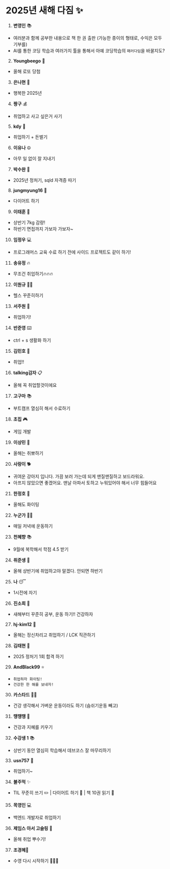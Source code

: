 # 2025년 새해 다짐 ✨

1. **변영인** 📚 
  - 여러분과 함께 공부한 내용으로 책 한 권 출판 (가능한 종이의 형태로, 수익은 모두 기부를)
  - AI를 통한 코딩 학습과 여러가지 툴을 통해서 아예 코딩학습의 `패러다임`을 바꿀지도?

2. **Youngbeego** 🎱
  - 올해 로또 당첨 

3. **은나현** 🌈 
  - 행복한 2025년

4. **짱구** 💰
  - 취업하고 사고 싶은거 사기

5. **kdy** 💼
  - 취업하기 + 돈벌기

6. **이유나** ☮️
  - 아무 일 없이 잘 지내기

7. **박수완** 📝
  - 2025년 정처기, sqld 자격증 따기

8. **jungmyung16** 💪
  - 다이어트 하기

9. **이태훈** 🎯
  - 상반기 7kg 감량!
  - 하반기 면접까지 가보자 가보자~

10. **임정우** 💻
   - 프로그래머스 교육 수료 하기 전에 사이드 프로젝트도 같이 하기!

11. **송유정** 🔥
   - 무조건 취업하기🔥🔥🔥

12. **이원규** 🏋️‍♂️
   - 헬스 꾸준히하기

13. **서주원** 👔
   - 취업하기!

14. **반준영** ⌨️
   - ctrl + s 생활화 하기

15. **김민호** 💼
   - 취업!!

16. **talking감자** 📋
   - 올해 꼭 취업할것이에요

17. **고구마** 📚
   - 부트캠프 열심히 해서 수료하기

18. **초집** 🎮
   - 게임 개발

19. **이상민** 💪
   - 올해는 취뽀하기

20. **사랑이** 🐕
   - 귀여운 강아지 입니다. 가끔 보러 가는데 되게 맨질맨질하고 보드라워요. 
   - 아프지 않았으면 좋겠어요. 맨날 아파서 토하고 누워있어야 해서 너무 힘들어요

21. **한정호** 💫
   - 올해도 화이팅

22. **누군가** 🏃‍♀️
   - 매일 저녁에 운동하기

23. **천혜향** 📚
   - 9월에 복학해서 학점 4.5 받기

24. **취준생** 💼
   - 올해 상반기에 취업하고야 말겠다. 안되면 하반기

25. **나** 😴
   - 1시전에 자기

26. **진소희** 💪
   - 새해부터 꾸준히 공부, 운동 하기!! 건강하자

27. **hj-kim12** 🎯
   - 올해는 정신차리고 취업하기 / LCK 직관하기

28. **김태현** 📝
   - 2025 정처기 1회 합격 하기

29. **AndBlack99** ⭐
   - `취업하자 화이팅!`
   - `건강한 한 해를 보내자!`

30. **카스타드** 🏃‍♂️
   - 건강 생각해서 가벼운 운동이라도 하기 (숨쉬기운동 빼고)

31. **땡땡땡** 🧠
   - 건강과 지혜를 키우기

32. **수강생 1** 📚
   - 상반기 동안 열심히 학습해서 데브코스 잘 마무리하기

33. **usn757** 💼
   - 취업하기~

34. **불주먹** ✨
   - TIL 꾸준히 쓰기 ✏️ | 다이어트 하기 🏅 | 책 10권 읽기 📖

35. **목영인** 💻
   - 백엔드 개발자로 취업하기

36. **제임스 아서 고슬링** 🚀
   - 올해 취업 뿌수기!

37. **조경혜**🐬
   - 수영 다시 시작하기 🏊🏻‍♀️